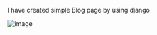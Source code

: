 I have created simple Blog page by using django 

![image](https://github.com/Viknesh4/Blog/assets/141863810/a4d50f23-2cb6-4cce-9749-57c3117b1bbb)

